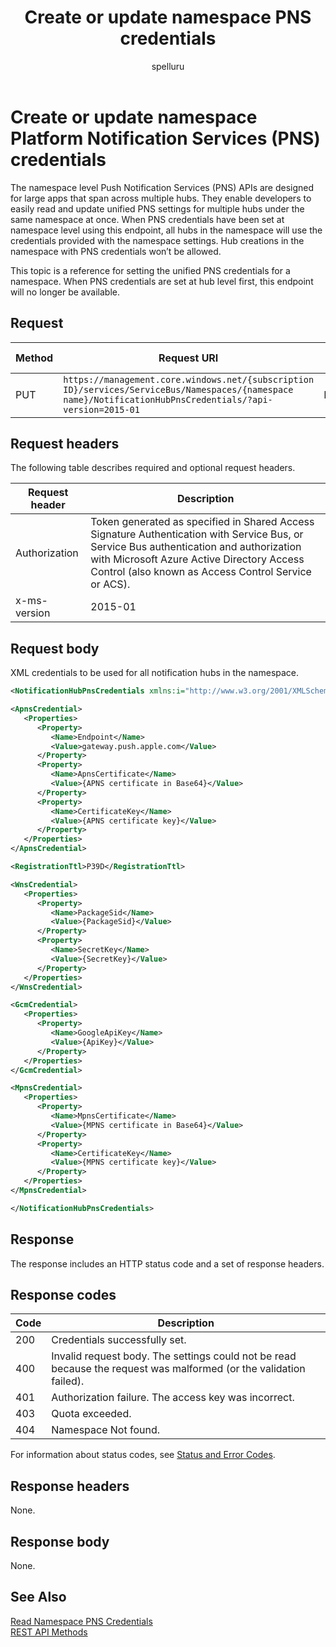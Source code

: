 ﻿---
title: "Create or update namespace PNS credentials"
ms.custom: ""
ms.date: "2019-04-05"
ms.prod: "azure"
ms.reviewer: ""
ms.service: "notification-hubs"
ms.suite: ""
ms.tgt_pltfrm: ""
ms.topic: "reference"
author: "spelluru"
ms.author: "spelluru"
manager: "timlt"

---


# Create or update namespace Platform Notification Services (PNS) credentials
The namespace level Push Notification Services (PNS) APIs are designed for large apps that span across multiple hubs. They enable developers to easily read and update unified PNS settings for multiple hubs under the same namespace at once. When PNS credentials have been set at namespace level using this endpoint, all hubs in the namespace will use the credentials provided with the namespace settings. Hub creations in the namespace with PNS credentials won’t be allowed.

This topic is a reference for setting the unified PNS credentials for a namespace. When PNS credentials are set at hub level first, this endpoint will no longer be available.

## Request

| Method | Request URI | HTTP version | 
| ------ | ----------- | ------------ |
| PUT | `https://management.core.windows.net/{subscription ID}/services/ServiceBus/Namespaces/{namespace name}/NotificationHubPnsCredentials/?api-version=2015-01` | HTTP/1.1 |

## Request headers

The following table describes required and optional request headers.

| Request header | Description | 
| -------------- | ----------- | 
| Authorization | Token generated as specified in Shared Access Signature Authentication with Service Bus, or Service Bus authentication and authorization with Microsoft Azure Active Directory Access Control (also known as Access Control Service or ACS). |
| x-ms-version | 2015-01 |


## Request body

XML credentials to be used for all notification hubs in the namespace.

```xml
<NotificationHubPnsCredentials xmlns:i="http://www.w3.org/2001/XMLSchema-instance" xmlns="http://schemas.microsoft.com/netservices/2010/10/servicebus/connect">

<ApnsCredential>
   <Properties>
      <Property>
         <Name>Endpoint</Name>
         <Value>gateway.push.apple.com</Value>
      </Property>
      <Property>
         <Name>ApnsCertificate</Name>
         <Value>{APNS certificate in Base64}</Value>
      </Property>
      <Property>
         <Name>CertificateKey</Name>
         <Value>{APNS certificate key}</Value>
      </Property>
   </Properties>
</ApnsCredential>

<RegistrationTtl>P39D</RegistrationTtl>

<WnsCredential>
   <Properties>
      <Property>
         <Name>PackageSid</Name>
         <Value>{PackageSid}</Value>
      </Property>
      <Property>
         <Name>SecretKey</Name>
         <Value>{SecretKey}</Value>
      </Property>
   </Properties>
</WnsCredential>

<GcmCredential>
   <Properties>
      <Property>
         <Name>GoogleApiKey</Name>
         <Value>{ApiKey}</Value>
      </Property>
   </Properties>
</GcmCredential>

<MpnsCredential>
   <Properties>
      <Property>
         <Name>MpnsCertificate</Name>
         <Value>{MPNS certificate in Base64}</Value>
      </Property>
      <Property>
         <Name>CertificateKey</Name>
         <Value>{MPNS certificate key}</Value>
      </Property>
   </Properties>
</MpnsCredential>

</NotificationHubPnsCredentials>
```

## Response

The response includes an HTTP status code and a set of response headers.

## Response codes

| Code | Description | 
| ---- | ----------- | 
| 200 | Credentials successfully set. | 
| 400 | Invalid request body. The settings could not be read because the request was malformed (or the validation failed). | 
| 401 | Authorization failure. The access key was incorrect. | 
| 403 | Quota exceeded. | 
| 404 | Namespace Not found. | 


For information about status codes, see [Status and Error Codes](/rest/api/storageservices/Common-REST-API-Error-Codes).

## Response headers

None.

## Response body

None.

## See Also

[Read Namespace PNS Credentials](read-namespace-pns-credentials.md)  
[REST API Methods](rest-api-methods.md)


